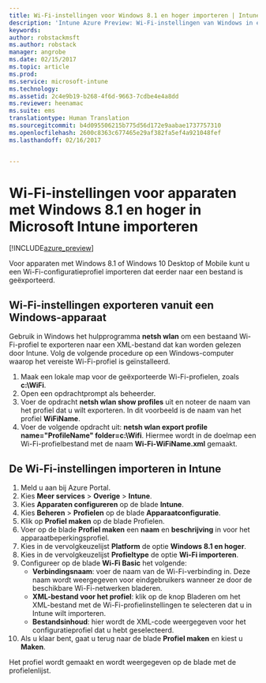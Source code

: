 ```yaml
---
title: Wi-Fi-instellingen voor Windows 8.1 en hoger importeren | Intune Azure Preview | Microsoft Docs
description: 'Intune Azure Preview: Wi-Fi-instellingen van Windows in een Intune-Wi-Fi-profiel importeren.'
keywords: 
author: robstackmsft
ms.author: robstack
manager: angrobe
ms.date: 02/15/2017
ms.topic: article
ms.prod: 
ms.service: microsoft-intune
ms.technology: 
ms.assetid: 2c4e9b19-b268-4f6d-9663-7cdbe4e4a8dd
ms.reviewer: heenamac
ms.suite: ems
translationtype: Human Translation
ms.sourcegitcommit: b4d095506215b775d56d172e9aabae1737757310
ms.openlocfilehash: 2600c8363c677465e29af382fa5ef4a921048fef
ms.lasthandoff: 02/16/2017


---
```


# <a name="how-to-import-wi-fi-settings-for-windows-81-and-later-devices-in-microsoft-intune"></a>Wi-Fi-instellingen voor apparaten met Windows 8.1 en hoger in Microsoft Intune importeren

[!INCLUDE[azure_preview](../includes/azure_preview.md)]

Voor apparaten met Windows 8.1 of Windows 10 Desktop of Mobile kunt u een Wi-Fi-configuratieprofiel importeren dat eerder naar een bestand is geëxporteerd.

## <a name="export-wi-fi-settings-from-a-windows-device"></a>Wi-Fi-instellingen exporteren vanuit een Windows-apparaat

Gebruik in Windows het hulpprogramma **netsh wlan** om een bestaand Wi-Fi-profiel te exporteren naar een XML-bestand dat kan worden gelezen door Intune. Volg de volgende procedure op een Windows-computer waarop het vereiste Wi-Fi-profiel is geïnstalleerd.
1. Maak een lokale map voor de geëxporteerde Wi-Fi-profielen, zoals **c:\WiFi**.
1. Open een opdrachtprompt als beheerder.
1. Voer de opdracht **netsh wlan show profiles** uit en noteer de naam van het profiel dat u wilt exporteren. In dit voorbeeld is de naam van het profiel **WiFiName**.
1. Voer de volgende opdracht uit: **netsh wlan export profile name="ProfileName" folder=c:\Wifi**. Hiermee wordt in de doelmap een Wi-Fi-profielbestand met de naam **Wi-Fi-WiFiName.xml** gemaakt.

## <a name="import-the-wi-fi-settings-into-intune"></a>De Wi-Fi-instellingen importeren in Intune

1. Meld u aan bij Azure Portal.
2. Kies **Meer services** > **Overige** > **Intune**.
3. Kies **Apparaten configureren** op de blade **Intune**.
2. Kies **Beheren** > **Profielen** op de blade **Apparaatconfiguratie**.
3. Klik op **Profiel maken** op de blade Profielen.
4. Voer op de blade **Profiel maken** een **naam** en **beschrijving** in voor het apparaatbeperkingsprofiel.
5. Kies in de vervolgkeuzelijst **Platform** de optie **Windows 8.1 en hoger**.
6. Kies in de vervolgkeuzelijst **Profieltype** de optie **Wi-Fi importeren**.
7. Configureer op de blade **Wi-Fi Basic** het volgende:
    - **Verbindingsnaam**: voer de naam van de Wi-Fi-verbinding in. Deze naam wordt weergegeven voor eindgebruikers wanneer ze door de beschikbare Wi-Fi-netwerken bladeren.
    - **XML-bestand voor het profiel**: klik op de knop Bladeren om het XML-bestand met de Wi-Fi-profielinstellingen te selecteren dat u in Intune wilt importeren.
    - **Bestandsinhoud**: hier wordt de XML-code weergegeven voor het configuratieprofiel dat u hebt geselecteerd.
8. Als u klaar bent, gaat u terug naar de blade **Profiel maken** en kiest u **Maken**.

Het profiel wordt gemaakt en wordt weergegeven op de blade met de profielenlijst.

